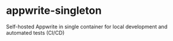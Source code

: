# appwrite-singleton
Self-hosted Appwrite in single container for local development and automated tests (CI/CD)
